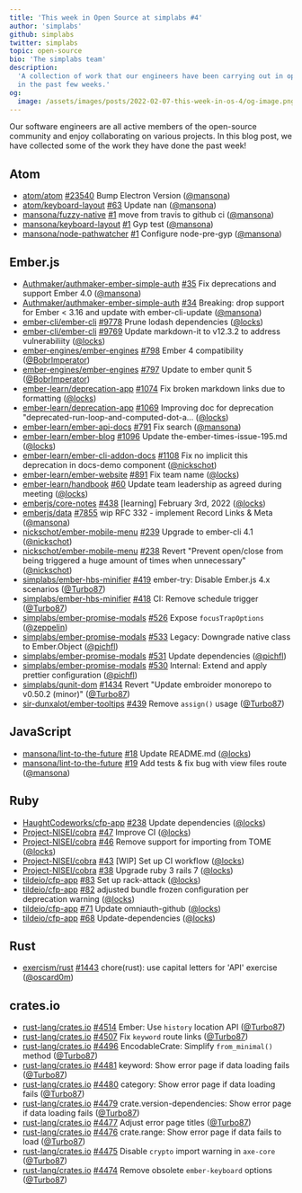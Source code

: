 ```yaml
---
title: 'This week in Open Source at simplabs #4'
author: 'simplabs'
github: simplabs
twitter: simplabs
topic: open-source
bio: 'The simplabs team'
description:
  'A collection of work that our engineers have been carrying out in open-source
  in the past few weeks.'
og:
  image: /assets/images/posts/2022-02-07-this-week-in-os-4/og-image.png
---
```


Our software engineers are all active members of the open-source community and
enjoy collaborating on various projects. In this blog post, we have collected
some of the work they have done the past week!

<!--break-->

## Atom

- [atom/atom] [#23540](https://github.com/atom/atom/pull/23540) Bump Electron
  Version ([@mansona])
- [atom/keyboard-layout] [#63](https://github.com/atom/keyboard-layout/pull/63)
  Update nan ([@mansona])
- [mansona/fuzzy-native] [#1](https://github.com/mansona/fuzzy-native/pull/1)
  move from travis to github ci ([@mansona])
- [mansona/keyboard-layout]
  [#1](https://github.com/mansona/keyboard-layout/pull/1) Gyp test ([@mansona])
- [mansona/node-pathwatcher]
  [#1](https://github.com/mansona/node-pathwatcher/pull/1) Configure
  node-pre-gyp ([@mansona])

## Ember.js

- [Authmaker/authmaker-ember-simple-auth]
  [#35](https://github.com/Authmaker/authmaker-ember-simple-auth/pull/35) Fix
  deprecations and support Ember 4.0 ([@mansona])
- [Authmaker/authmaker-ember-simple-auth]
  [#34](https://github.com/Authmaker/authmaker-ember-simple-auth/pull/34)
  Breaking: drop support for Ember < 3.16 and update with ember-cli-update
  ([@mansona])
- [ember-cli/ember-cli]
  [#9778](https://github.com/ember-cli/ember-cli/pull/9778) Prune lodash
  dependencies ([@locks])
- [ember-cli/ember-cli]
  [#9769](https://github.com/ember-cli/ember-cli/pull/9769) Update markdown-it
  to v12.3.2 to address vulnerabiliity ([@locks])
- [ember-engines/ember-engines]
  [#798](https://github.com/ember-engines/ember-engines/pull/798) Ember 4
  compatibility ([@BobrImperator])
- [ember-engines/ember-engines]
  [#797](https://github.com/ember-engines/ember-engines/pull/797) Update to
  ember qunit 5 ([@BobrImperator])
- [ember-learn/deprecation-app]
  [#1074](https://github.com/ember-learn/deprecation-app/pull/1074) Fix broken
  markdown links due to formatting ([@locks])
- [ember-learn/deprecation-app]
  [#1069](https://github.com/ember-learn/deprecation-app/pull/1069) Improving
  doc for deprecation "deprecated-run-loop-and-computed-dot-a… ([@locks])
- [ember-learn/ember-api-docs]
  [#791](https://github.com/ember-learn/ember-api-docs/pull/791) Fix search
  ([@mansona])
- [ember-learn/ember-blog]
  [#1096](https://github.com/ember-learn/ember-blog/pull/1096) Update
  the-ember-times-issue-195.md ([@locks])
- [ember-learn/ember-cli-addon-docs]
  [#1108](https://github.com/ember-learn/ember-cli-addon-docs/pull/1108) Fix no
  implicit this deprecation in docs-demo component ([@nickschot])
- [ember-learn/ember-website]
  [#891](https://github.com/ember-learn/ember-website/pull/891) Fix team name
  ([@locks])
- [ember-learn/handbook] [#60](https://github.com/ember-learn/handbook/pull/60)
  Update team leadership as agreed during meeting ([@locks])
- [emberjs/core-notes] [#438](https://github.com/emberjs/core-notes/pull/438)
  [learning] February 3rd, 2022 ([@locks])
- [emberjs/data] [#7855](https://github.com/emberjs/data/pull/7855) wip RFC
  332 - implement Record Links & Meta ([@mansona])
- [nickschot/ember-mobile-menu]
  [#239](https://github.com/nickschot/ember-mobile-menu/pull/239) Upgrade to
  ember-cli 4.1 ([@nickschot])
- [nickschot/ember-mobile-menu]
  [#238](https://github.com/nickschot/ember-mobile-menu/pull/238) Revert
  "Prevent open/close from being triggered a huge amount of times when
  unnecessary" ([@nickschot])
- [simplabs/ember-hbs-minifier]
  [#419](https://github.com/simplabs/ember-hbs-minifier/pull/419) ember-try:
  Disable Ember.js 4.x scenarios ([@Turbo87])
- [simplabs/ember-hbs-minifier]
  [#418](https://github.com/simplabs/ember-hbs-minifier/pull/418) CI: Remove
  schedule trigger ([@Turbo87])
- [simplabs/ember-promise-modals]
  [#526](https://github.com/simplabs/ember-promise-modals/pull/526) Expose
  `focusTrapOptions` ([@zeppelin])
- [simplabs/ember-promise-modals]
  [#533](https://github.com/simplabs/ember-promise-modals/pull/533) Legacy:
  Downgrade native class to Ember.Object ([@pichfl])
- [simplabs/ember-promise-modals]
  [#531](https://github.com/simplabs/ember-promise-modals/pull/531) Update
  dependencies ([@pichfl])
- [simplabs/ember-promise-modals]
  [#530](https://github.com/simplabs/ember-promise-modals/pull/530) Internal:
  Extend and apply prettier configuration ([@pichfl])
- [simplabs/qunit-dom] [#1434](https://github.com/simplabs/qunit-dom/pull/1434)
  Revert "Update embroider monorepo to v0.50.2 (minor)" ([@Turbo87])
- [sir-dunxalot/ember-tooltips]
  [#439](https://github.com/sir-dunxalot/ember-tooltips/pull/439) Remove
  `assign()` usage ([@Turbo87])

## JavaScript

- [mansona/lint-to-the-future]
  [#18](https://github.com/mansona/lint-to-the-future/pull/18) Update README.md
  ([@locks])
- [mansona/lint-to-the-future]
  [#19](https://github.com/mansona/lint-to-the-future/pull/19) Add tests & fix
  bug with view files route ([@mansona])

## Ruby

- [HaughtCodeworks/cfp-app]
  [#238](https://github.com/HaughtCodeworks/cfp-app/pull/238) Update
  dependencies ([@locks])
- [Project-NISEI/cobra] [#47](https://github.com/Project-NISEI/cobra/pull/47)
  Improve CI ([@locks])
- [Project-NISEI/cobra] [#46](https://github.com/Project-NISEI/cobra/pull/46)
  Remove support for importing from TOME ([@locks])
- [Project-NISEI/cobra] [#43](https://github.com/Project-NISEI/cobra/pull/43)
  [WIP] Set up CI workflow ([@locks])
- [Project-NISEI/cobra] [#38](https://github.com/Project-NISEI/cobra/pull/38)
  Upgrade ruby 3 rails 7 ([@locks])
- [tildeio/cfp-app] [#83](https://github.com/tildeio/cfp-app/pull/83) Set up
  rack-attack ([@locks])
- [tildeio/cfp-app] [#82](https://github.com/tildeio/cfp-app/pull/82) adjusted
  bundle frozen configuration per deprecation warning ([@locks])
- [tildeio/cfp-app] [#71](https://github.com/tildeio/cfp-app/pull/71) Update
  omniauth-github ([@locks])
- [tildeio/cfp-app] [#68](https://github.com/tildeio/cfp-app/pull/68)
  Update-dependencies ([@locks])

## Rust

- [exercism/rust] [#1443](https://github.com/exercism/rust/pull/1443)
  chore(rust): use capital letters for 'API' exercise ([@oscard0m])

## crates.io

- [rust-lang/crates.io]
  [#4514](https://github.com/rust-lang/crates.io/pull/4514) Ember: Use `history`
  location API ([@Turbo87])
- [rust-lang/crates.io]
  [#4507](https://github.com/rust-lang/crates.io/pull/4507) Fix `keyword` route
  links ([@Turbo87])
- [rust-lang/crates.io]
  [#4496](https://github.com/rust-lang/crates.io/pull/4496) EncodableCrate:
  Simplify `from_minimal()` method ([@Turbo87])
- [rust-lang/crates.io]
  [#4481](https://github.com/rust-lang/crates.io/pull/4481) keyword: Show error
  page if data loading fails ([@Turbo87])
- [rust-lang/crates.io]
  [#4480](https://github.com/rust-lang/crates.io/pull/4480) category: Show error
  page if data loading fails ([@Turbo87])
- [rust-lang/crates.io]
  [#4479](https://github.com/rust-lang/crates.io/pull/4479)
  crate.version-dependencies: Show error page if data loading fails ([@Turbo87])
- [rust-lang/crates.io]
  [#4477](https://github.com/rust-lang/crates.io/pull/4477) Adjust error page
  titles ([@Turbo87])
- [rust-lang/crates.io]
  [#4476](https://github.com/rust-lang/crates.io/pull/4476) crate.range: Show
  error page if data fails to load ([@Turbo87])
- [rust-lang/crates.io]
  [#4475](https://github.com/rust-lang/crates.io/pull/4475) Disable `crypto`
  import warning in `axe-core` ([@Turbo87])
- [rust-lang/crates.io]
  [#4474](https://github.com/rust-lang/crates.io/pull/4474) Remove obsolete
  `ember-keyboard` options ([@Turbo87])

[@bobrimperator]: https://github.com/BobrImperator
[@turbo87]: https://github.com/Turbo87
[@locks]: https://github.com/locks
[@mansona]: https://github.com/mansona
[@nickschot]: https://github.com/nickschot
[@oscard0m]: https://github.com/oscard0m
[@pichfl]: https://github.com/pichfl
[@zeppelin]: https://github.com/zeppelin
[authmaker/authmaker-ember-simple-auth]:
  https://github.com/Authmaker/authmaker-ember-simple-auth
[haughtcodeworks/cfp-app]: https://github.com/HaughtCodeworks/cfp-app
[project-nisei/cobra]: https://github.com/Project-NISEI/cobra
[atom/atom]: https://github.com/atom/atom
[atom/keyboard-layout]: https://github.com/atom/keyboard-layout
[ember-cli/ember-cli]: https://github.com/ember-cli/ember-cli
[ember-engines/ember-engines]: https://github.com/ember-engines/ember-engines
[ember-learn/deprecation-app]: https://github.com/ember-learn/deprecation-app
[ember-learn/ember-api-docs]: https://github.com/ember-learn/ember-api-docs
[ember-learn/ember-blog]: https://github.com/ember-learn/ember-blog
[ember-learn/ember-cli-addon-docs]:
  https://github.com/ember-learn/ember-cli-addon-docs
[ember-learn/ember-website]: https://github.com/ember-learn/ember-website
[ember-learn/handbook]: https://github.com/ember-learn/handbook
[emberjs/core-notes]: https://github.com/emberjs/core-notes
[emberjs/data]: https://github.com/emberjs/data
[exercism/rust]: https://github.com/exercism/rust
[mansona/fuzzy-native]: https://github.com/mansona/fuzzy-native
[mansona/keyboard-layout]: https://github.com/mansona/keyboard-layout
[mansona/lint-to-the-future]: https://github.com/mansona/lint-to-the-future
[mansona/node-pathwatcher]: https://github.com/mansona/node-pathwatcher
[nickschot/ember-mobile-menu]: https://github.com/nickschot/ember-mobile-menu
[oscard0m/web]: https://github.com/oscard0m/web
[rust-lang/crates.io]: https://github.com/rust-lang/crates.io
[simplabs/ember-hbs-minifier]: https://github.com/simplabs/ember-hbs-minifier
[simplabs/ember-promise-modals]:
  https://github.com/simplabs/ember-promise-modals
[simplabs/qunit-dom]: https://github.com/simplabs/qunit-dom
[simplabs/simplabs.github.io]: https://github.com/simplabs/simplabs.github.io
[sir-dunxalot/ember-tooltips]: https://github.com/sir-dunxalot/ember-tooltips
[tildeio/cfp-app]: https://github.com/tildeio/cfp-app
[contact]: https://simplabs.com/contact/
